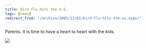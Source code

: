 ```yaml
---
title: Bird Flu Hits the U.S.
tags: [news]
redirect_from: "/archive/2005/11/02/bird-flu-hits-the-us.aspx/"
---
```


Parents. It is time to have a heart to heart with the kids.

![](https://haacked.com/assets/images/BirdFluHitsUS.jpg)

